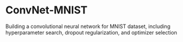 # ConvNet-MNIST
Building a convolutional neural network for MNIST dataset, including hyperparameter search, dropout regularization, and optimizer selection
